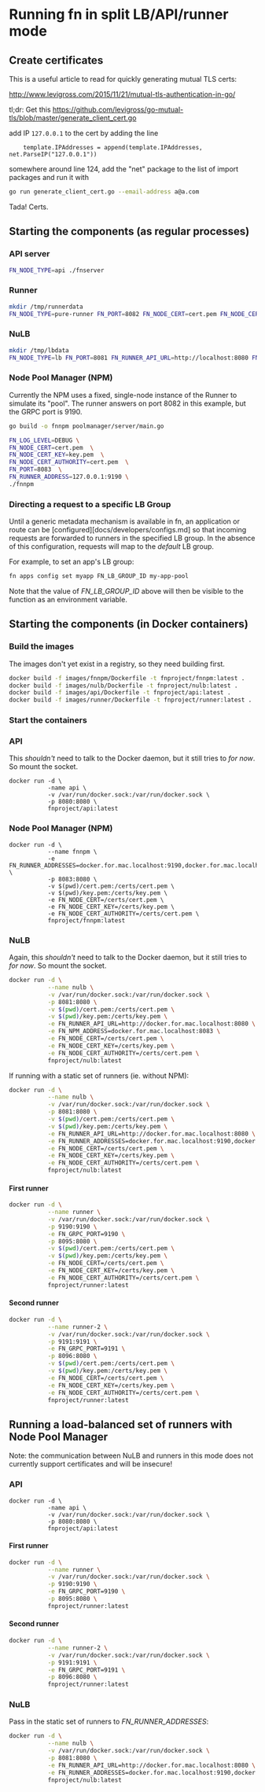 # Running fn in split LB/API/runner mode

## Create certificates

This is a useful article to read for quickly generating mutual TLS certs:

http://www.levigross.com/2015/11/21/mutual-tls-authentication-in-go/

tl;dr: Get this https://github.com/levigross/go-mutual-tls/blob/master/generate_client_cert.go

add IP `127.0.0.1` to the cert by adding the line

```golang
	template.IPAddresses = append(template.IPAddresses, net.ParseIP("127.0.0.1"))
```

somewhere around line 124,
add the "net" package to the list of import packages and run it with

```bash
go run generate_client_cert.go --email-address a@a.com
```

Tada! Certs.

## Starting the components (as regular processes)

### API server

```bash
FN_NODE_TYPE=api ./fnserver
```

### Runner

```bash
mkdir /tmp/runnerdata
FN_NODE_TYPE=pure-runner FN_PORT=8082 FN_NODE_CERT=cert.pem FN_NODE_CERT_AUTHORITY=cert.pem FN_NODE_CERT_KEY=key.pem ./fnserver
```

### NuLB

```bash
mkdir /tmp/lbdata
FN_NODE_TYPE=lb FN_PORT=8081 FN_RUNNER_API_URL=http://localhost:8080 FN_NODE_CERT=cert.pem FN_NODE_CERT_AUTHORITY=cert.pem FN_NPM_ADDRESS=localhost:8083 FN_NODE_CERT_KEY=key.pem FN_LOG_LEVEL=DEBUG ./fnserver
```

### Node Pool Manager (NPM)

Currently the NPM uses a fixed, single-node instance of the Runner to simulate its "pool". The runner answers on port 8082 in this example,
but the GRPC port is 9190.

```bash
go build -o fnnpm poolmanager/server/main.go

FN_LOG_LEVEL=DEBUG \
FN_NODE_CERT=cert.pem  \
FN_NODE_CERT_KEY=key.pem  \
FN_NODE_CERT_AUTHORITY=cert.pem  \
FN_PORT=8083  \
FN_RUNNER_ADDRESS=127.0.0.1:9190 \
./fnnpm
```

### Directing a request to a specific LB Group

Until a generic metadata mechanism is available in fn, an application or route can be [configured][docs/developers/configs.md] so that incoming requests are forwarded to runners in the specified LB group. In the absence of this configuration, requests will map to the _default_ LB group.

For example, to set an app's LB group:
```bash
fn apps config set myapp FN_LB_GROUP_ID my-app-pool
```

Note that the value of _FN_LB_GROUP_ID_ above will then be visible to the function as an environment variable.

## Starting the components (in Docker containers)

### Build the images

The images don't yet exist in a registry, so they need building first.

```bash
docker build -f images/fnnpm/Dockerfile -t fnproject/fnnpm:latest .
docker build -f images/nulb/Dockerfile -t fnproject/nulb:latest .
docker build -f images/api/Dockerfile -t fnproject/api:latest .
docker build -f images/runner/Dockerfile -t fnproject/runner:latest .
```

### Start the containers

### API

This *shouldn't* need to talk to the Docker daemon, but it still tries to *for now*. So mount the socket.
```
docker run -d \
           -name api \
           -v /var/run/docker.sock:/var/run/docker.sock \
           -p 8080:8080 \
           fnproject/api:latest
```
### Node Pool Manager (NPM)
```
docker run -d \
           --name fnnpm \
           -e FN_RUNNER_ADDRESSES=docker.for.mac.localhost:9190,docker.for.mac.localhost:9191 \
           -p 8083:8080 \
           -v $(pwd)/cert.pem:/certs/cert.pem \
           -v $(pwd)/key.pem:/certs/key.pem \
           -e FN_NODE_CERT=/certs/cert.pem \
           -e FN_NODE_CERT_KEY=/certs/key.pem \
           -e FN_NODE_CERT_AUTHORITY=/certs/cert.pem \
           fnproject/fnnpm:latest
```

### NuLB

Again, this *shouldn't* need to talk to the Docker daemon, but it still tries to *for now*. So mount the socket.
```bash
docker run -d \
           --name nulb \
           -v /var/run/docker.sock:/var/run/docker.sock \
           -p 8081:8080 \
           -v $(pwd)/cert.pem:/certs/cert.pem \
           -v $(pwd)/key.pem:/certs/key.pem \
           -e FN_RUNNER_API_URL=http://docker.for.mac.localhost:8080 \
           -e FN_NPM_ADDRESS=docker.for.mac.localhost:8083 \
           -e FN_NODE_CERT=/certs/cert.pem \
           -e FN_NODE_CERT_KEY=/certs/key.pem \
           -e FN_NODE_CERT_AUTHORITY=/certs/cert.pem \
           fnproject/nulb:latest
```

If running with a static set of runners (ie. without NPM):
```bash
docker run -d \
           --name nulb \
           -v /var/run/docker.sock:/var/run/docker.sock \
           -p 8081:8080 \
           -v $(pwd)/cert.pem:/certs/cert.pem \
           -v $(pwd)/key.pem:/certs/key.pem \
           -e FN_RUNNER_API_URL=http://docker.for.mac.localhost:8080 \
           -e FN_RUNNER_ADDRESSES=docker.for.mac.localhost:9190,docker.for.mac.localhost:9191 \
           -e FN_NODE_CERT=/certs/cert.pem \
           -e FN_NODE_CERT_KEY=/certs/key.pem \
           -e FN_NODE_CERT_AUTHORITY=/certs/cert.pem \
           fnproject/nulb:latest
```

#### First runner
```bash
docker run -d \
           --name runner \
           -v /var/run/docker.sock:/var/run/docker.sock \
           -p 9190:9190 \
           -e FN_GRPC_PORT=9190 \
           -p 8095:8080 \
           -v $(pwd)/cert.pem:/certs/cert.pem \
           -v $(pwd)/key.pem:/certs/key.pem \
           -e FN_NODE_CERT=/certs/cert.pem \
           -e FN_NODE_CERT_KEY=/certs/key.pem \
           -e FN_NODE_CERT_AUTHORITY=/certs/cert.pem \
           fnproject/runner:latest
```

#### Second runner
```bash
docker run -d \
           --name runner-2 \
           -v /var/run/docker.sock:/var/run/docker.sock \
           -p 9191:9191 \
           -e FN_GRPC_PORT=9191 \
           -p 8096:8080 \
           -v $(pwd)/cert.pem:/certs/cert.pem \
           -v $(pwd)/key.pem:/certs/key.pem \
           -e FN_NODE_CERT=/certs/cert.pem \
           -e FN_NODE_CERT_KEY=/certs/key.pem \
           -e FN_NODE_CERT_AUTHORITY=/certs/cert.pem \
           fnproject/runner:latest
```

## Running a load-balanced set of runners with Node Pool Manager
Note: the communication between NuLB and runners in this mode does not currently support certificates and will be insecure!

### API

```
docker run -d \
           -name api \
           -v /var/run/docker.sock:/var/run/docker.sock \
           -p 8080:8080 \
           fnproject/api:latest
```

#### First runner
```bash
docker run -d \
           --name runner \
           -v /var/run/docker.sock:/var/run/docker.sock \
           -p 9190:9190 \
           -e FN_GRPC_PORT=9190 \
           -p 8095:8080 \
           fnproject/runner:latest
```

#### Second runner
```bash
docker run -d \
           --name runner-2 \
           -v /var/run/docker.sock:/var/run/docker.sock \
           -p 9191:9191 \
           -e FN_GRPC_PORT=9191 \
           -p 8096:8080 \
           fnproject/runner:latest
```

### NuLB

Pass in the static set of runners to _FN_RUNNER_ADDRESSES_:
```bash
docker run -d \
           --name nulb \
           -v /var/run/docker.sock:/var/run/docker.sock \
           -p 8081:8080 \
           -e FN_RUNNER_API_URL=http://docker.for.mac.localhost:8080 \
           -e FN_RUNNER_ADDRESSES=docker.for.mac.localhost:9190,docker.for.mac.localhost:9191 \
           fnproject/nulb:latest
```
